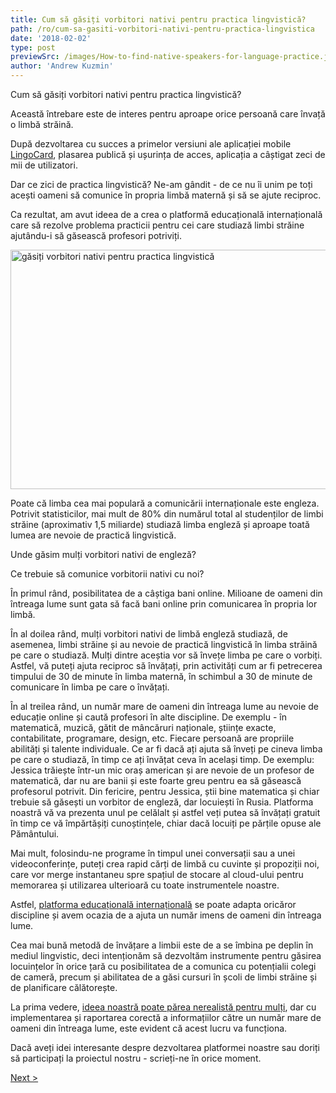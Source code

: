 ```yaml
---
title: Cum să găsiți vorbitori nativi pentru practica lingvistică?
path: /ro/cum-sa-gasiti-vorbitori-nativi-pentru-practica-lingvistica
date: '2018-02-02'
type: post
previewSrc: /images/How-to-find-native-speakers-for-language-practice.jpg
author: 'Andrew Kuzmin'
---
```


Cum să găsiți vorbitori nativi pentru practica lingvistică?

Această întrebare este de interes pentru aproape orice persoană care învață o limbă străină.

După dezvoltarea cu succes a primelor versiuni ale aplicației mobile <a href="https://lingocard.com">LingoCard</a>, plasarea publică și ușurința de acces, aplicația a câștigat zeci de mii de utilizatori.

Dar ce zici de practica lingvistică? Ne-am gândit - de ce nu îi unim pe toți acești oameni să comunice în propria limbă maternă și să se ajute reciproc.

Ca rezultat, am avut ideea de a crea o platformă educațională internațională care să rezolve problema practicii pentru cei care studiază limbi străine ajutându-i să găsească profesori potriviți.

<img class="aligncenter wp-image-78 size-full" src="../images/platform/social-network.jpg" alt="găsiți vorbitori nativi pentru practica lingvistică" width="628" height="383" />

Poate că limba cea mai populară a comunicării internaționale este engleza. Potrivit statisticilor, mai mult de 80% din numărul total al studenților de limbi străine (aproximativ 1,5 miliarde) studiază limba engleză și aproape toată lumea are nevoie de practică lingvistică.

Unde găsim mulți vorbitori nativi de engleză?

Ce trebuie să comunice vorbitorii nativi cu noi?

În primul rând, posibilitatea de a câștiga bani online. Milioane de oameni din întreaga lume sunt gata să facă bani online prin comunicarea în propria lor limbă.

În al doilea rând, mulți vorbitori nativi de limbă engleză studiază, de asemenea, limbi străine și au nevoie de practică lingvistică în limba străină pe care o studiază. Mulți dintre aceștia vor să învețe limba pe care o vorbiți. Astfel, vă puteți ajuta reciproc să învățați, prin activități cum ar fi petrecerea timpului de 30 de minute în limba maternă, în schimbul a 30 de minute de comunicare în limba pe care o învățați.

În al treilea rând, un număr mare de oameni din întreaga lume au nevoie de educație online și caută profesori în alte discipline. De exemplu - în matematică, muzică, gătit de mâncăruri naționale, științe exacte, contabilitate, programare, design, etc. Fiecare persoană are propriile abilități și talente individuale. Ce ar fi dacă ați ajuta să înveți pe cineva limba pe care o studiază, în timp ce ați învățat ceva în același timp. De exemplu: Jessica trăiește într-un mic oraș american și are nevoie de un profesor de matematică, dar nu are banii și este foarte greu pentru ea să găsească profesorul potrivit. Din fericire, pentru Jessica, știi bine matematica și chiar trebuie să găsești un vorbitor de engleză, dar locuiești în Rusia. Platforma noastră vă va prezenta unul pe celălalt și astfel veți putea să învățați gratuit în timp ce vă împărtășiți cunoștințele, chiar dacă locuiți pe părțile opuse ale Pământului.

Mai mult, folosindu-ne programe în timpul unei conversații sau a unei videoconferințe, puteți crea rapid cărți de limbă cu cuvinte și propoziții noi, care vor merge instantaneu spre spațiul de stocare al cloud-ului pentru memorarea și utilizarea ulterioară cu toate instrumentele noastre.

Astfel, <a href="https://lingocard.com">platforma educațională internațională</a> se poate adapta oricăror discipline și avem ocazia de a ajuta un număr imens de oameni din întreaga lume.

Cea mai bună metodă de învățare a limbii este de a se îmbina pe deplin în mediul lingvistic, deci intenționăm să dezvoltăm instrumente pentru găsirea locuințelor în orice țară cu posibilitatea de a comunica cu potențialii colegi de cameră, precum și abilitatea de a găsi cursuri în școli de limbi străine și de planificare călătorește.

La prima vedere, <a href="/ro/?lang=ro">ideea noastră poate părea nerealistă pentru mulți</a>, dar cu implementarea și raportarea corectă a informațiilor către un număr mare de oameni din întreaga lume, este evident că acest lucru va funcționa.

Dacă aveți idei interesante despre dezvoltarea platformei noastre sau doriți să participați la proiectul nostru - scrieți-ne în orice moment.

<a href="/ro/invata-limba-engleza-rapid">Next ></a>
